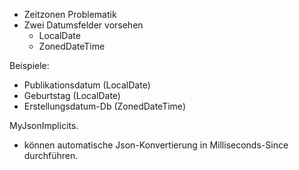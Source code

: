 
- Zeitzonen Problematik
- Zwei Datumsfelder vorsehen
  - LocalDate
  - ZonedDateTime

Beispiele:
- Publikationsdatum (LocalDate)
- Geburtstag (LocalDate)
- Erstellungsdatum-Db (ZonedDateTime)

MyJsonImplicits.
- können automatische Json-Konvertierung in Milliseconds-Since durchführen.

